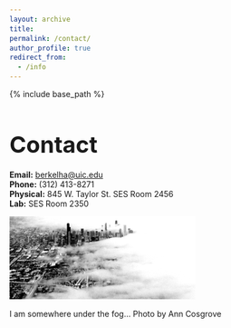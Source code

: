 ```yaml
---
layout: archive
title:
permalink: /contact/
author_profile: true
redirect_from:
  - /info
---
```


{% include base_path %}

<h1 style="font-size: 40px; font-weight: bold; margin-bottom: 0.5em;">Contact</h1>

**Email:** berkelha@uic.edu  
**Phone:** (312) 413-8271  
**Physical:** 845 W. Taylor St. SES Room 2456  
**Lab:** SES Room 2350

<img src="/images/contact/CHIFOG_02.jpg" alt="Photo by Ann Cosgrove" style="width: 65%; height: auto;"><br>

I am somewhere under the fog… Photo by Ann Cosgrove
